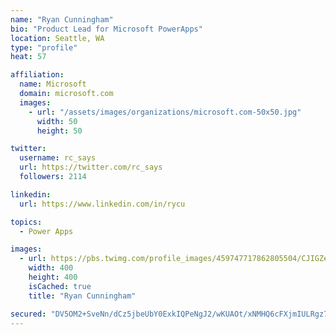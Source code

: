 ```yaml
---
name: "Ryan Cunningham"
bio: "Product Lead for Microsoft PowerApps"
location: Seattle, WA
type: "profile"
heat: 57

affiliation:
  name: Microsoft
  domain: microsoft.com
  images:
    - url: "/assets/images/organizations/microsoft.com-50x50.jpg"
      width: 50
      height: 50

twitter:
  username: rc_says
  url: https://twitter.com/rc_says
  followers: 2114

linkedin:
  url: https://www.linkedin.com/in/rycu

topics:
  - Power Apps

images:
  - url: https://pbs.twimg.com/profile_images/459747717862805504/CJIGZejd_400x400.png
    width: 400
    height: 400
    isCached: true
    title: "Ryan Cunningham"

secured: "DV5OM2+SveNn/dCz5jbeUbY0ExkIQPeNgJ2/wKUAOt/xNMHQ6cFXjmIULRgz7XZKs4LI8KuJ1CmPdTQoKWGiKiJjeGlSDLWkEdhmmEKsaRyZVwLPsC2nOS96FR2kx58LTy5YGVtToKIeSfgOWrXxzc2bcVJ/Vf7VtrQye41QxX7NS+aaKY1sQW+W8MquKcdJk6HG0pTCzft6xcvFsNVAvQVgQFYIv5nOfA8ekkVOpAWnsOjFTN8LBCHmA77fIdZvBDY5VWFUZ5KV3+Tl7i6sjmAL21/twwcNexn/5Gr6B8bWI8OMC6p+cF2iStY8UTifxuSxYx1KliGJarnJq6FLJ40rF8yv7rMfdqgU/6hWii9v8x0Ug4kftyZDanRii8tP/q6hA75rtRFh5UGgo3vOeUPokF+bxqhZdUzUG/TM6r4=;Yyb5uTS1ntyE30xqRF4T3w=="
---
```


